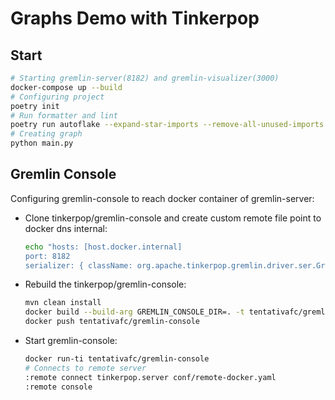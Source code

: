# Graphs Demo with Tinkerpop

## Start

```sh
# Starting gremlin-server(8182) and gremlin-visualizer(3000)
docker-compose up --build
# Configuring project
poetry init
# Run formatter and lint
poetry run autoflake --expand-star-imports --remove-all-unused-imports --remove-duplicate-keys --remove-unused-variables --recursive --in-place . && poetry run isort . && poetry run black .
# Creating graph
python main.py
```

## Gremlin Console 
Configuring gremlin-console to reach docker container of gremlin-server:

- Clone tinkerpop/gremlin-console and create custom remote file point to docker dns internal:

    ```sh
    echo "hosts: [host.docker.internal]
    port: 8182
    serializer: { className: org.apache.tinkerpop.gremlin.driver.ser.GraphBinaryMessageSerializerV1, config: { serializeResultToString: true }}" > conf/remote-docker.yaml
    ```
- Rebuild the tinkerpop/gremlin-console:
    ```sh
    mvn clean install
    docker build --build-arg GREMLIN_CONSOLE_DIR=. -t tentativafc/gremlin-console .
    docker push tentativafc/gremlin-console
    ```
- Start gremlin-console:
    ```sh
    docker run-ti tentativafc/gremlin-console
    # Connects to remote server
    :remote connect tinkerpop.server conf/remote-docker.yaml
    :remote console
    ```

